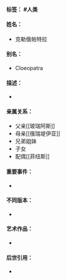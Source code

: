 #### 标签： #人类
#### 姓名：
- 克勒俄帕特拉
#### 别名：
- Cloeopatra
#### 描述：
- 
#### 亲属关系：
- 父亲[[玻瑞阿斯]]
- 母亲[[俄瑞堤伊亚]]
- 兄弟姐妹
- 子女
- 配偶[[菲纽斯]]
#### 重要事件：
- 
#### 不同版本：
- 
#### 艺术作品：
- 
#### 后世引用：
- 